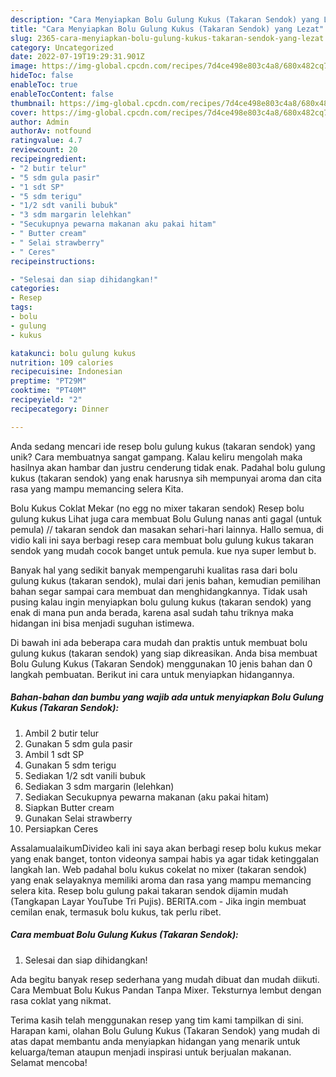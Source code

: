 ```yaml
---
description: "Cara Menyiapkan Bolu Gulung Kukus (Takaran Sendok) yang Lezat"
title: "Cara Menyiapkan Bolu Gulung Kukus (Takaran Sendok) yang Lezat"
slug: 2365-cara-menyiapkan-bolu-gulung-kukus-takaran-sendok-yang-lezat
category: Uncategorized
date: 2022-07-19T19:29:31.901Z
image: https://img-global.cpcdn.com/recipes/7d4ce498e803c4a8/680x482cq70/bolu-gulung-kukus-takaran-sendok-foto-resep-utama.jpg
hideToc: false
enableToc: true
enableTocContent: false
thumbnail: https://img-global.cpcdn.com/recipes/7d4ce498e803c4a8/680x482cq70/bolu-gulung-kukus-takaran-sendok-foto-resep-utama.jpg
cover: https://img-global.cpcdn.com/recipes/7d4ce498e803c4a8/680x482cq70/bolu-gulung-kukus-takaran-sendok-foto-resep-utama.jpg
author: Admin
authorAv: notfound
ratingvalue: 4.7
reviewcount: 20
recipeingredient:
- "2 butir telur"
- "5 sdm gula pasir"
- "1 sdt SP"
- "5 sdm terigu"
- "1/2 sdt vanili bubuk"
- "3 sdm margarin lelehkan"
- "Secukupnya pewarna makanan aku pakai hitam"
- " Butter cream"
- " Selai strawberry"
- " Ceres"
recipeinstructions:

- "Selesai dan siap dihidangkan!"
categories:
- Resep
tags:
- bolu
- gulung
- kukus

katakunci: bolu gulung kukus 
nutrition: 109 calories
recipecuisine: Indonesian
preptime: "PT29M"
cooktime: "PT40M"
recipeyield: "2"
recipecategory: Dinner

---
```





Anda sedang mencari ide resep bolu gulung kukus (takaran sendok) yang unik? Cara membuatnya sangat gampang. Kalau keliru mengolah maka hasilnya akan hambar dan justru cenderung tidak enak. Padahal bolu gulung kukus (takaran sendok) yang enak harusnya sih mempunyai aroma dan cita rasa yang mampu memancing selera Kita.





Bolu Kukus Coklat Mekar (no egg no mixer takaran sendok) Resep bolu gulung kukus Lihat juga cara membuat Bolu Gulung nanas anti gagal (untuk pemula) // takaran sendok dan masakan sehari-hari lainnya. Hallo semua, di vidio kali ini saya berbagi resep cara membuat bolu gulung kukus takaran sendok yang mudah cocok banget untuk pemula. kue nya super lembut b.

Banyak hal yang sedikit banyak mempengaruhi kualitas rasa dari bolu gulung kukus (takaran sendok), mulai dari jenis bahan, kemudian pemilihan bahan segar sampai cara membuat dan menghidangkannya. Tidak usah pusing kalau ingin menyiapkan bolu gulung kukus (takaran sendok) yang enak di mana pun anda berada, karena asal sudah tahu triknya maka hidangan ini bisa menjadi suguhan istimewa.






Di bawah ini ada beberapa cara mudah dan praktis untuk membuat bolu gulung kukus (takaran sendok) yang siap dikreasikan. Anda bisa membuat Bolu Gulung Kukus (Takaran Sendok) menggunakan 10 jenis bahan dan 0 langkah pembuatan. Berikut ini cara untuk menyiapkan hidangannya.

<!--inarticleads1-->

##### Bahan-bahan dan bumbu yang wajib ada untuk menyiapkan Bolu Gulung Kukus (Takaran Sendok):

1. Ambil 2 butir telur
1. Gunakan 5 sdm gula pasir
1. Ambil 1 sdt SP
1. Gunakan 5 sdm terigu
1. Sediakan 1/2 sdt vanili bubuk
1. Sediakan 3 sdm margarin (lelehkan)
1. Sediakan Secukupnya pewarna makanan (aku pakai hitam)
1. Siapkan  Butter cream
1. Gunakan  Selai strawberry
1. Persiapkan  Ceres


AssalamualaikumDivideo kali ini saya akan berbagi resep bolu kukus mekar yang enak banget, tonton videonya sampai habis ya agar tidak ketinggalan langkah lan. Web padahal bolu kukus cokelat no mixer (takaran sendok) yang enak selayaknya memiliki aroma dan rasa yang mampu memancing selera kita. Resep bolu gulung pakai takaran sendok dijamin mudah (Tangkapan Layar YouTube Tri Pujis). BERITA.com - Jika ingin membuat cemilan enak, termasuk bolu kukus, tak perlu ribet. 

<!--inarticleads2-->

##### Cara membuat Bolu Gulung Kukus (Takaran Sendok):


1. Selesai dan siap dihidangkan!

Ada begitu banyak resep sederhana yang mudah dibuat dan mudah diikuti. Cara Membuat Bolu Kukus Pandan Tanpa Mixer. Teksturnya lembut dengan rasa coklat yang nikmat. 

Terima kasih telah menggunakan resep yang tim kami tampilkan di sini. Harapan kami, olahan Bolu Gulung Kukus (Takaran Sendok) yang mudah di atas dapat membantu anda menyiapkan hidangan yang menarik untuk keluarga/teman ataupun menjadi inspirasi untuk berjualan makanan. Selamat mencoba!
